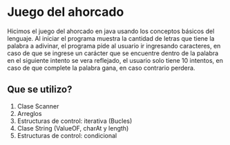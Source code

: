 # Juego del ahorcado
Hicimos el juego del ahorcado en java usando los conceptos básicos del lenguaje. Al iniciar el programa muestra la cantidad de letras que tiene la palabra a adivinar, el programa pide al usuario ir ingresando caracteres, en caso de que se ingrese un carácter que se encuentre dentro de la palabra en el siguiente intento se vera reflejado, el usuario solo tiene 10 intentos, en caso de que complete la palabra gana, en caso contrario perdera.

## Que se utilizo?
1. Clase Scanner
2. Arreglos
3. Estructuras de control: iterativa (Bucles)
4. Clase String (ValueOF, charAt y length)
5. Estructuras de control: condicional